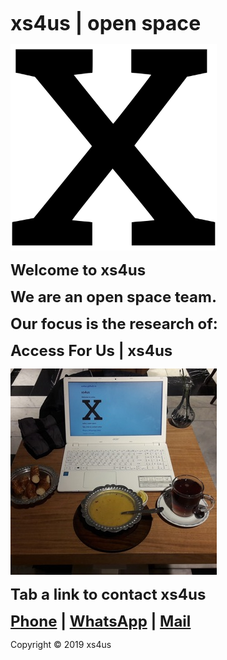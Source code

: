 <head>
<link rel="apple-touch-icon" sizes="180x180" href="/apple-touch-icon.png" />
<link rel="icon" type="image/png" sizes="32x32" href="/favicon-32x32.png" />
<link rel="icon" type="image/png" sizes="16x16" href="/favicon-16x16.png" />
<link rel="manifest" href="/site.webmanifest" />
</head>

<strong><font size="6">xs4us | open space</font></strong>

<img alt="xs4us" width="330" src="xs4us.svg" />

<strong><font size="5">Welcome to xs4us</font></strong>

<strong><font size="5">We are an open space team.</font></strong>

<strong><font size="5">Our focus is the research of:</font></strong>

<strong><font size="5">Access For Us | xs4us</font></strong>

<p><img alt="xs4us" width="330" src="xs4us-office.jpg" /></p>

<strong><font size="5">Tab a link to contact xs4us</font></strong>

<strong><font size="5"><a href="tel:+31684423888">Phone</a> | <a href="https://wa.me/31684423888?text=xs4us" target="_blank">WhatsApp</a> | <a href="mailto:xs4us.github@gmail.com" target="_blank">Mail</a></font></strong>

Copyright © 2019 xs4us
